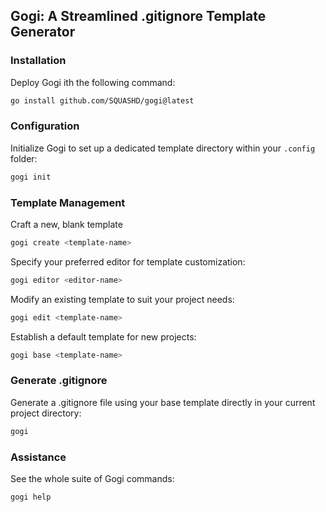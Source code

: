 ## Gogi: A Streamlined .gitignore Template Generator

### Installation
Deploy Gogi ith the following command:
```bash
go install github.com/SQUASHD/gogi@latest
```

### Configuration
Initialize Gogi to set up a dedicated template directory within your `.config` folder:
```bash
gogi init
```

### Template Management
Craft a new, blank template 
```bash
gogi create <template-name>
```

Specify your preferred editor for template customization:
```bash
gogi editor <editor-name>
```

Modify an existing template to suit your project needs:
```bash
gogi edit <template-name>
```

Establish a default template for new projects:
```bash
gogi base <template-name>
```

### Generate .gitignore
Generate a .gitignore file using your base template directly in your current project directory:
```bash
gogi
```

### Assistance
See the whole suite of Gogi commands:
```bash
gogi help
```
